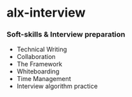 # alx-interview
### Soft-skills & Interview preparation
- Technical Writing
- Collaboration
- The Framework
- Whiteboarding
- Time Management
- Interview algorithm practice
